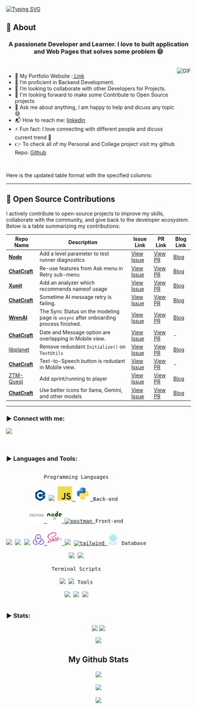 [![Typing SVG](https://readme-typing-svg.herokuapp.com?font=Fira+Code&weight=600&size=30&pause=1000&color=000000&width=435&lines=Hey+I+am+Harshil+%F0%9F%91%8B;I+am+Front+end+Developer+;I+am+Back+end+Developer+)](https://git.io/typing-svg)

## 🧐 About

<h3 align="center">A passionate Developer and Learner. I love to built application and Web Pages that solves some problem 😄
</h3>

<br>

<img align="right" margin-top="20px" height="270px" alt="GIF" src="https://camo.githubusercontent.com/c1dcb74cc1c1835b1d716f5051499a2814c683c806b15f04b0eba492863703e9/68747470733a2f2f63646e2e6472696262626c652e636f6d2f75736572732f3733303730332f73637265656e73686f74732f363538313234332f6176656e746f2e676966" />


- 🔭 My Portfolio Website :[ Link](https://iamharshilpatel.netlify.app/)
- 🌱 I’m proficient in Backend Development.
- 👯 I’m looking to collaborate with other Developers for Projects.
- 🥅 I'm looking forward to make some Contribute to Open Source projects
- 💬 Ask me about anything, I am happy to help and dicuss any topic :smile:
- 📬 How to reach me: [linkedin](https://www.linkedin.com/in/harshil-patel-997b88219/)
- ⚡ Fun fact: I love connecting with different people and dicuss current trend :raised_hands:
- 👉 To check all of my Personal and College project visit my github Repo: [Github](https://github.com/hpatel292-seneca?tab=repositories)
</br>

Here is the updated table format with the specified columns:

---

## 🌟 Open Source Contributions

I actively contribute to open-source projects to improve my skills, collaborate with the community, and give back to the developer ecosystem. Below is a table summarizing my contributions:

| **Repo Name**         | **Description**                                                            | **Issue Link**                                                       | **PR Link**                                                          | **Blog Link**                                                       |
|------------------------|----------------------------------------------------------------------------|----------------------------------------------------------------------|----------------------------------------------------------------------|----------------------------------------------------------------------|
| [**Node**](https://github.com/nodejs/node) | Add a level parameter to test runner diagnostics | [View Issue](https://github.com/nodejs/node/issues/55922) | [View PR](https://github.com/nodejs/node/pull/55964) | [Blog](https://dev.to/harshil_patel/contributing-to-nodejs-improving-test-runner-coverage-reporting-kmg) |
| [**ChatCraft**](https://github.com/tarasglek/chatcraft.org) | Re-use features from Ask menu in Retry sub-menu  | [View Issue](https://github.com/tarasglek/chatcraft.org/issues/643) | [View PR](https://github.com/tarasglek/chatcraft.org/pull/730) | [Blog](https://dev.to/harshil_patel/stepping-out-of-my-comfort-zone-refactoring-menus-in-chatcraft-4ea4) |
| [**Xunit**](https://github.com/xunit/xunit) | Add an analyzer which recommends nameof usage | [View Issue](https://github.com/xunit/xunit/issues/2991) | [View PR](https://github.com/xunit/xunit/pull/3062) | [Blog](https://dev.to/harshil_patel/from-bug-fixes-to-best-practices-my-open-source-contributions-to-chatcraft-and-xunit-3kdc) |
| [**ChatCraft**](https://github.com/tarasglek/chatcraft.org/) | Sometime AI message retry is failing.  | [View Issue](https://github.com/tarasglek/chatcraft.org/issues/716) | [View PR](https://github.com/tarasglek/chatcraft.org/pull/733) | [Blog](https://dev.to/harshil_patel/from-bug-fixes-to-best-practices-my-open-source-contributions-to-chatcraft-and-xunit-3kdc) |
| [**WrenAI**](https://github.com/Canner/WrenAI) | The Sync Status on the modeling page is `unsync` after onboarding process finished. | [View Issue](https://github.com/Canner/WrenAI/issues/706) | [View PR](https://github.com/Canner/WrenAI/pull/745) | [Blog](https://dev.to/harshil_patel/hacktoberfest-24-pr-to-big-open-source-repo-72k) |
| [**ChatCraft**](https://github.com/tarasglek/chatcraft.org) | Date and Message option are overlapping in Mobile view. | [View Issue](https://github.com/tarasglek/chatcraft.org/issues/747) | [View PR](https://github.com/tarasglek/chatcraft.org/pull/751) | - |
| [libplanet](https://github.com/planetarium/libplanet) | Remove redundant `Initialize()` on `TestUtils` | [View Issue](https://github.com/planetarium/libplanet/issues/3781) | [View PR](https://github.com/planetarium/libplanet/pull/3972) | [Blog](https://dev.to/harshil_patel/hacktoberfest-44-the-final-pr-p08) |
| [**ChatCraft**](https://github.com/tarasglek/chatcraft.org/) | Text-to-Speech button is redudant in Mobile view. | [View Issue](https://github.com/tarasglek/chatcraft.org/issues/746) | [View PR](https://github.com/tarasglek/chatcraft.org/pull/750) | - |
| [ZTM-Quest](https://github.com/zero-to-mastery/ZTM-Quest) | Add sprint/running to player | [View Issue](https://github.com/zero-to-mastery/ZTM-Quest/issues/142) | [View PR](https://github.com/zero-to-mastery/ZTM-Quest/pull/153) | [Blog](https://dev.to/harshil_patel/hacktoberfest-34-contributing-to-ztm-quest-1agb) |
| [**ChatCraft**](https://github.com/tarasglek/chatcraft.org) | Use better icons for llama, Gemini, and other models | [View Issue](https://github.com/tarasglek/chatcraft.org/issues/675) | [View PR](https://github.com/tarasglek/chatcraft.org/pull/690) | [Blog](https://dev.to/harshil_patel/first-open-source-project-for-hacktoberfest-2024-45al) |
---



<h3 align="left">▶ Connect with me:</h3>
  <p>
    <a href="https://www.linkedin.com/in/harshil-patel-997b88219/" target="_blank"><img src="https://img.shields.io/badge/-LinkedIn-222222?style=flat-square&logo=Linkedin&logoColor=white&link=https://www.linkedin.com/in/harshil-patel-997b88219/)](https://www.linkedin.com/in/harshil-patel-997b88219/"></a>  
  </p>
</br>

<h3 align="left">▶ Languages and Tools:</h3>
<p style="display: inline-block;" align="center">
  <kbd>
    <kbd>Programming Languages</kbd>
    <br>
    <br>
    <img width="30px" src="https://raw.githubusercontent.com/devicons/devicon/v2.15.1/icons/cplusplus/cplusplus-plain.svg" /> 
    <img width="30px" src="https://cdn.jsdelivr.net/gh/devicons/devicon/icons/c/c-plain.svg" /> 
      <a href="https://raw.githubusercontent.com/devicons/devicon/v2.15.1/icons/javascript/javascript-original.svg" target="_blank">
    <img
      src="https://raw.githubusercontent.com/devicons/devicon/v2.15.1/icons/javascript/javascript-original.svg"
      alt="typescript"
      width="40"
      height="40"
    />
    <img
      src="https://raw.githubusercontent.com/devicons/devicon/v2.15.1/icons/python/python-original.svg"
      alt="typescript"
      width="40"
      height="40"
    />
  </a>
  </kbd>
  <kbd>
    <kbd>Back-end</kbd>
    <br>
    <br>
    <a href="https://expressjs.com" target="_blank">
    <img
      src="https://raw.githubusercontent.com/devicons/devicon/master/icons/express/express-original-wordmark.svg"
      alt="express"
      width="40"
      height="40"
    />
  </a>
      <a href="https://nodejs.org" target="_blank">
    <img
      src="https://raw.githubusercontent.com/devicons/devicon/master/icons/nodejs/nodejs-original-wordmark.svg"
      alt="nodejs"
      width="40"
      height="40"
    />
  </a>
      <a href="https://postman.com" target="_blank">
    <img
      src="https://www.vectorlogo.zone/logos/getpostman/getpostman-icon.svg"
      alt="postman"
      width="40"
      height="40"
    />
  </a>
  </kbd>
   
 <kbd>
  <kbd>
    <kbd>Front-end</kbd>
    <br>
    <br>
    <img width="30px" src="https://cdn.jsdelivr.net/gh/devicons/devicon/icons/html5/html5-original.svg" /> 
    <img width="30px" src="https://cdn.jsdelivr.net/gh/devicons/devicon/icons/css3/css3-plain.svg" /> 
    <img width="30px" src="https://cdn.jsdelivr.net/gh/devicons/devicon/icons/bootstrap/bootstrap-plain.svg" /> 
      <a href="https://redux.js.org" target="_blank">
    <img
      src="https://raw.githubusercontent.com/devicons/devicon/master/icons/redux/redux-original.svg"
      alt="redux"
      width="30"
      height="30"
    />
  </a>
     <a href="https://sass-lang.com" target="_blank">
    <img
      src="https://raw.githubusercontent.com/devicons/devicon/master/icons/sass/sass-original.svg"
      alt="sass"
      width="40"
      height="40"
    />
  </a>
<!--     <img width="30px" src="https://cdn.jsdelivr.net/gh/devicons/devicon/icons/angularjs/angularjs-plain.svg" /> -->
    <img width="30px" src="https://cdn.jsdelivr.net/gh/devicons/devicon/icons/javascript/javascript-original.svg" />
     <a href="https://tailwindcss.com/" target="_blank">
    <img
      src="https://www.vectorlogo.zone/logos/tailwindcss/tailwindcss-icon.svg"
      alt="tailwind"
      width="40"
      height="40"
    />
  </a>
    <img
      src="https://raw.githubusercontent.com/devicons/devicon/master/icons/react/react-original-wordmark.svg"
      alt="react"
      width="30"
      height="30"
    />
  </kbd>
  <kbd>
    <kbd>Database</kbd>
    <br>
    <br>
    <img width="30px" src="https://cdn.jsdelivr.net/gh/devicons/devicon/icons/mysql/mysql-plain.svg" />
    <img width="30px" src="https://cdn.jsdelivr.net/gh/devicons/devicon/icons/mongodb/mongodb-plain.svg" />
  </kbd>
  <br>
  <br>
    <kbd>Terminal Scripts</kbd>
    <br>
    <br>
    <img width="30px" src="https://cdn.jsdelivr.net/gh/devicons/devicon/icons/bash/bash-original.svg" />
    <img width="30px" src="https://cdn.jsdelivr.net/gh/devicons/devicon/icons/vim/vim-original.svg" />
  </kbd>
  <kbd>
    <kbd>Tools</kbd>
    <br>
    <br>
    <img width="30px" src="https://cdn.jsdelivr.net/gh/devicons/devicon/icons/vscode/vscode-original.svg" />
<!--     <img width="30px" src="https://cdn.jsdelivr.net/gh/devicons/devicon/icons/jupyter/jupyter-original.svg" /> -->
<!--     <img width="30px" src="https://cdn.jsdelivr.net/gh/devicons/devicon/icons/pycharm/pycharm-original.svg" /> -->
    <img width="30px" src="https://cdn.jsdelivr.net/gh/devicons/devicon/icons/visualstudio/visualstudio-plain.svg" />
    <img width="30px" src="https://repository-images.githubusercontent.com/59065830/b62be480-45d2-11ea-9989-803db0f9c44d" />
  </kbd>
   <kbd>
</br>
    </p>
<h3 align="left">▶ Stats:</h3>
<!-- <p align="center">
<img src="https://metrics.lecoq.io/aakashsh1999?template=terminal&config.timezone=Asia%2FCalcutta" alt="aakashsh1999"
</p>
 -->
<p align="center"><img src="https://badges.pufler.dev/visits/aakashsh1999/aakashsh1999?style=for-the-badge"/> <img src="https://badges.pufler.dev/repos/aakashsh1999/?style=for-the-badge"/>
</p>
<p align="center"><img src="https://badges.pufler.dev/commits/monthly/aakashsh1999"/></p>

<!-- <img src="https://github.com/aakashsh1999/aakashsh1999/blob/output/github-contribution-grid-snake.svg" /></p> -->

<!--
[![Spotify](https://novatorem-tekyaygilfethi.vercel.app/api/spotify)](https://open.spotify.com/user/216fni5y42n2fs6kxbcqe6csq)
-->
<!-- <hr>
<h2 align="center">Now Playing</h2>
 <a href ="https://open.spotify.com/user/216fni5y42n2fs6kxbcqe6csq">
<p align="center"> -->

<!-- <img src="https://novatorem-tekyaygilfethi.vercel.app/api/spotify" alt="Spotify Now Playing" width="550" /> -->

</p>
  </a>
<h2 align="center">My Github Stats</h2>
<p align="center">
<img align="center" src="https://github-readme-stats.vercel.app/api/top-langs/?username=hpatel292-seneca&layout=compact&theme=github_dark&langs_count=10&exclude_repo=kasweb">
<br>
<br>
<img align="center" src="https://github-readme-stats.vercel.app/api?username=hpatel292-seneca&count_private=true&show_icons=trueline_height=21&theme=github_dark">	
<br>
<br>
<img align="center" src="https://github-readme-streak-stats.herokuapp.com/?user=hpatel292-seneca&theme=holi-theme">
</p>



